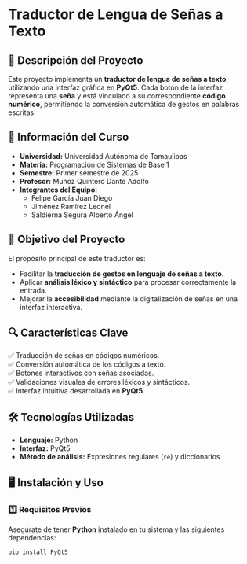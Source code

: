 # **Traductor de Lengua de Señas a Texto**

## 📖 Descripción del Proyecto
Este proyecto implementa un **traductor de lengua de señas a texto**, utilizando una interfaz gráfica en **PyQt5**. Cada botón de la interfaz representa una **seña** y está vinculado a su correspondiente **código numérico**, permitiendo la conversión automática de gestos en palabras escritas.

## 🏫 Información del Curso
- **Universidad:** Universidad Autónoma de Tamaulipas  
- **Materia:** Programación de Sistemas de Base 1  
- **Semestre:** Primer semestre de 2025  
- **Profesor:** Muñoz Quintero Dante Adolfo  
- **Integrantes del Equipo:**  
  - Felipe García Juan Diego  
  - Jiménez Ramírez Leonel  
  - Saldierna Segura Alberto Ángel  

## 🎯 Objetivo del Proyecto
El propósito principal de este traductor es:
- Facilitar la **traducción de gestos en lenguaje de señas a texto**.
- Aplicar **análisis léxico y sintáctico** para procesar correctamente la entrada.
- Mejorar la **accesibilidad** mediante la digitalización de señas en una interfaz interactiva.

## 🔍 Características Clave
✅ Traducción de señas en códigos numéricos.  
✅ Conversión automática de los códigos a texto.  
✅ Botones interactivos con señas asociadas.  
✅ Validaciones visuales de errores léxicos y sintácticos.  
✅ Interfaz intuitiva desarrollada en **PyQt5**.  

## 🛠️ Tecnologías Utilizadas
- **Lenguaje:** Python  
- **Interfaz:** PyQt5  
- **Método de análisis:** Expresiones regulares (`re`) y diccionarios  

## 🖥️ Instalación y Uso
### **1️⃣ Requisitos Previos**
Asegúrate de tener **Python** instalado en tu sistema y las siguientes dependencias:
```bash
pip install PyQt5